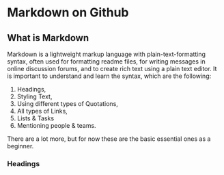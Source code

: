 # Markdown on Github

## What is Markdown

Markdown is a lightweight markup language with plain-text-formatting syntax, often used for formatting readme files, for writing messages in online discussion forums, and to create rich text using a plain text editor. It is important to understand and learn the syntax, which are the following:

1. Headings,
2. Styling Text,
3. Using different types of Quotations,
4. All types of Links,
5. Lists & Tasks
6. Mentioning people & teams.

There are a lot more, but for now these are the basic essential ones as a beginner.

### Headings